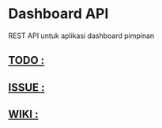 # Dashboard API
REST API untuk aplikasi dashboard pimpinan

## [TODO :](https://github.com/bantenprov/dashboard-api/blob/master/TODO.md)
## [ISSUE :](https://github.com/bantenprov/dashboard-api/issues)
## [WIKI :](https://github.com/bantenprov/dashboard-api/wiki)
